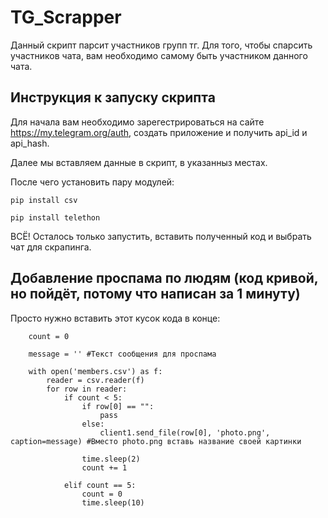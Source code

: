 # TG_Scrapper

Данный скрипт парсит участников групп тг. Для того, чтобы спарсить участников чата, вам необходимо самому быть участником данного чата.

## Инструкция к запуску скрипта

Для начала вам необходимо зарегестрироваться на сайте https://my.telegram.org/auth, создать приложение и получить api_id и api_hash.

Далее мы вставляем данные в скрипт, в указанныз местах.

После чего установить пару модулей:

    pip install csv
      
    pip install telethon

ВСЁ! Осталось только запустить, вставить полученный код и выбрать чат для скрапинга.

## Добавление проспама по людям (код кривой, но пойдёт, потому что написан за 1 минуту)

Просто нужно вставить этот кусок кода в конце:

        count = 0
        
        message = '' #Текст сообщения для проспама

        with open('members.csv') as f:
            reader = csv.reader(f)
            for row in reader:
                if count < 5:
                    if row[0] == "":
                        pass
                    else:
                        client1.send_file(row[0], 'photo.png', caption=message) #Вместо photo.png вставь название своей картинки

                    time.sleep(2)
                    count += 1

                elif count == 5:
                    count = 0
                    time.sleep(10)
                    
 
